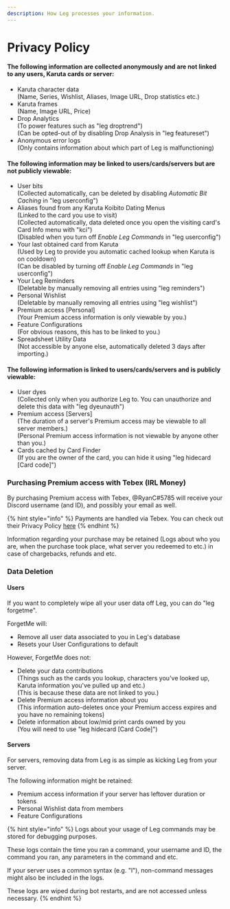 ```yaml
---
description: How Leg processes your information.
---
```


# Privacy Policy

#### The following information are collected anonymously and are not linked to any users, Karuta cards or server:

* Karuta character data\
  (Name, Series, Wishlist, Aliases, Image URL, Drop statistics etc.)
* Karuta frames\
  (Name, Image URL, Price)
* Drop Analytics\
  (To power features such as "leg droptrend")\
  (Can be opted-out of by disabling Drop Analysis in "leg featureset")
* Anonymous error logs\
  (Only contains information about which part of Leg is malfunctioning)

#### The following information may be linked to users/cards/servers but are not publicly viewable:

* User bits\
  (Collected automatically, can be deleted by disabling _Automatic Bit Caching_ in "leg userconfig")
* Aliases found from any Karuta Koibito Dating Menus\
  (Linked to the card you use to visit)\
  (Collected automatically, data deleted once you open the visiting card's Card Info menu with "kci")\
  (Disabled when you turn off _Enable Leg Commands_ in "leg userconfig")
* Your last obtained card from Karuta\
  (Used by Leg to provide you automatic cached lookup when Karuta is on cooldown)\
  (Can be disabled by turning off _Enable Leg Commands_ in "leg userconfig")
* Your Leg Reminders\
  (Deletable by manually removing all entries using "leg reminders")
* Personal Wishlist\
  (Deletable by manually removing all entries using "leg wishlist")
* Premium access \[Personal]\
  (Your Premium access information is only viewable by you.)
* Feature Configurations\
  (For obvious reasons, this has to be linked to you.)
* Spreadsheet Utility Data\
  (Not accessible by anyone else, automatically deleted 3 days after importing.)

#### The following information is linked to users/cards/servers and is publicly viewable:

* User dyes\
  (Collected only when you authorize Leg to. You can unauthorize and delete this data with "leg dyeunauth")
* Premium access \[Servers]\
  (The duration of a server's Premium access may be viewable to all server members.)\
  (Personal Premium access information is not viewable by anyone other than you.)
* Cards cached by Card Finder\
  (If you are the owner of the card, you can hide it using "leg hidecard \[Card code]")

### Purchasing Premium access with Tebex (IRL Money)

By purchasing Premium access with Tebex, @RyanC#5785 will receive your Discord username (and ID), and possibly your email as well.

{% hint style="info" %}
Payments are handled via Tebex. You can check out their Privacy Policy [here](https://www.tebex.io/legal/privacy)
{% endhint %}

Information regarding your purchase may be retained (Logs about who you are, when the purchase took place, what server you redeemed to etc.) in case of chargebacks, refunds and etc.

### Data Deletion

#### Users

If you want to completely wipe all your user data off Leg, you can do "leg forgetme".

ForgetMe will:

* Remove all user data associated to you in Leg's database
* Resets your User Configurations to default

However, ForgetMe does not:

* Delete your data contributions\
  (Things such as the cards you lookup, characters you've looked up, Karuta information you've pulled up and etc.)\
  (This is because these data are not linked to you.)
* Delete Premium access information about you\
  (This information auto-deletes once your Premium access expires and you have no remaining tokens)
* Delete information about low/mid print cards owned by you\
  (You will need to use "leg hidecard \[Card Code]")

#### Servers

For servers, removing data from Leg is as simple as kicking Leg from your server.

The following information might be retained:

* Premium access information if your server has leftover duration or tokens
* Personal Wishlist data from members
* Feature Configurations

{% hint style="info" %}
Logs about your usage of Leg commands may be stored for debugging purposes.

These logs contain the time you ran a command, your username and ID, the command you ran, any parameters in the command and etc.

If your server uses a common syntax (e.g. "l"), non-command messages might also be included in the logs.

These logs are wiped during bot restarts, and are not accessed unless necessary.
{% endhint %}
